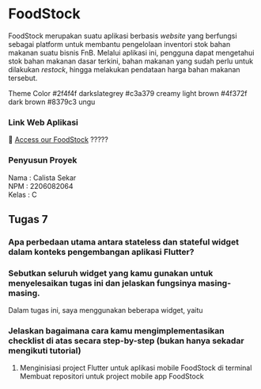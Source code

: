 # FoodStock
FoodStock merupakan suatu aplikasi berbasis _website_ yang berfungsi sebagai platform untuk membantu pengelolaan inventori stok bahan makanan suatu bisnis FnB. Melalui aplikasi ini, pengguna dapat mengetahui stok bahan makanan dasar terkini, bahan makanan yang sudah perlu untuk dilakukan _restock_, hingga melakukan pendataan harga bahan makanan tersebut.

Theme Color
#2f4f4f darkslategrey
#c3a379 creamy light brown
#4f372f dark brown
#8379c3 ungu

### Link Web Aplikasi
🔗 [Access our FoodStock](http://calista-sekar-tugas.pbp.cs.ui.ac.id) ?????

### Penyusun Proyek
Nama : Calista Sekar    
NPM : 2206082064    
Kelas : C  

## Tugas 7

### Apa perbedaan utama antara stateless dan stateful widget dalam konteks pengembangan aplikasi Flutter?


### Sebutkan seluruh widget yang kamu gunakan untuk menyelesaikan tugas ini dan jelaskan fungsinya masing-masing.
Dalam tugas ini, saya menggunakan beberapa widget, yaitu 

### Jelaskan bagaimana cara kamu mengimplementasikan checklist di atas secara step-by-step (bukan hanya sekadar mengikuti tutorial)
1. Menginisiasi project Flutter untuk aplikasi mobile FoodStock di terminal 
Membuat repositori untuk project mobile app FoodStock

